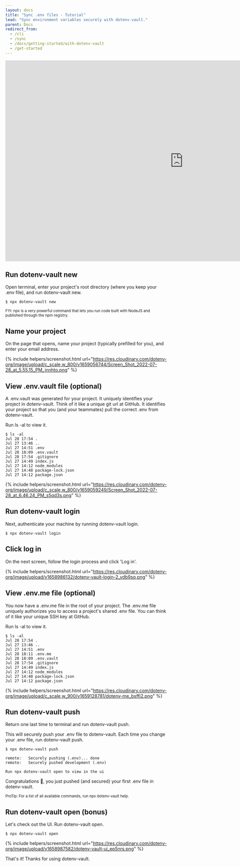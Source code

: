 ```yaml
---
layout: docs
title: "Sync .env files - Tutorial"
lead: "Sync environment variables securely with dotenv-vault."
parent: Docs
redirect_from:
  - /cli
  - /sync
  - /docs/getting-started/with-dotenv-vault
  - /get-started
---
```


<div class="mb-3" style="width: 328px;">
  <div class="rounded video border border-success bg-dark">
    <iframe width="1108" height="625" src="https://www.youtube.com/embed/z-lBjxfhWeY" title="1 Minute Overview" frameborder="0" allow="accelerometer; autoplay; clipboard-write; encrypted-media; gyroscope; picture-in-picture" allowfullscreen></iframe>
  </div>
</div>

## Run dotenv-vault new

Open terminal, enter your project's root directory (where you keep your .env file), and run dotenv-vault new.

```
$ npx dotenv-vault new
```

<small>FYI: npx is a very powerful command that lets you run code built with NodeJS and published through the npm registry.</small>

## Name your project

On the page that opens, name your project (typically prefilled for you), and enter your email address.

{% include helpers/screenshot.html url="https://res.cloudinary.com/dotenv-org/image/upload/c_scale,w_800/v1659056744/Screen_Shot_2022-07-28_at_5.55.15_PM_jnnhto.png" %}

## View .env.vault file (optional)

A .env.vault was generated for your project. It uniquely identifies your project in dotenv-vault. Think of it like a unique git url at GitHub. It identifies your project so that you (and your teammates) pull the correct .env from dotenv-vault.

Run ls -al to view it.


```
$ ls -al
Jul 28 17:54 .
Jul 27 13:46 ..
Jul 27 14:51 .env
Jul 28 18:09 .env.vault
Jul 28 17:54 .gitignore
Jul 27 14:49 index.js
Jul 27 14:12 node_modules
Jul 27 14:48 package-lock.json
Jul 27 14:12 package.json
```

{% include helpers/screenshot.html url="https://res.cloudinary.com/dotenv-org/image/upload/c_scale,w_800/v1659059249/Screen_Shot_2022-07-28_at_6.46.24_PM_s5qd3s.png" %}

## Run dotenv-vault login

Next, authenticate your machine by running dotenv-vault login.

```
$ npx dotenv-vault login
```

## Click log in

On the next screen, follow the login process and click 'Log in'.

{% include helpers/screenshot.html url="https://res.cloudinary.com/dotenv-org/image/upload/v1658986132/dotenv-vault-login-2_vdb9sq.png" %}

## View .env.me file (optional)

You now have a .env.me file in the root of your project. The .env.me file uniquely authorizes you to access a project's shared .env file. You can think of it like your unique SSH key at GitHub.

Run ls -al to view it.

```
$ ls -al
Jul 28 17:54 .
Jul 27 13:46 ..
Jul 27 14:51 .env
Jul 28 18:11 .env.me
Jul 28 18:09 .env.vault
Jul 28 17:54 .gitignore
Jul 27 14:49 index.js
Jul 27 14:12 node_modules
Jul 27 14:48 package-lock.json
Jul 27 14:12 package.json
```

{% include helpers/screenshot.html url="https://res.cloudinary.com/dotenv-org/image/upload/c_scale,w_900/v1659128781/dotenv-me_bsffi2.png" %}

## Run dotenv-vault push

Return one last time to terminal and run dotenv-vault push.

This will securely push your .env file to dotenv-vault. Each time you change your .env file, run dotenv-vault push.

```
$ npx dotenv-vault push

remote:   Securely pushing (.env)... done
remote:   Securely pushed development (.env)

Run npx dotenv-vault open to view in the ui
```

Congratulations 🎉, you just pushed (and secured) your first .env file in dotenv-vault.

<small>ProTip: For a list of all available commands, run npx dotenv-vault help.</small>

## Run dotenv-vault open (bonus)

Let's check out the UI. Run dotenv-vault open.

```
$ npx dotenv-vault open
```

{% include helpers/screenshot.html url="https://res.cloudinary.com/dotenv-org/image/upload/v1658987582/dotenv-vault-ui_ep5nrs.png" %}

That's it! Thanks for using dotenv-vault.
